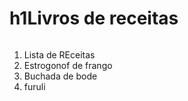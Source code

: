 # h1Livros de receitas 

```

```



1. Lista de REceitas
2. Estrogonof de frango
3. Buchada de bode
4. furuli

#  

# 
